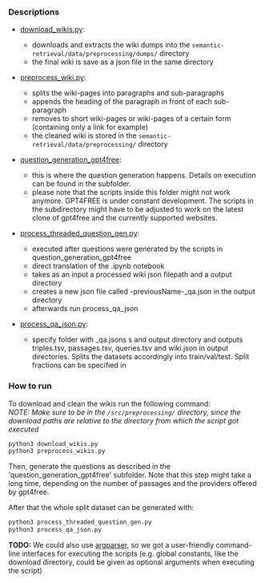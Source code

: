  
### Descriptions

- [download_wikis.py](/src/preprocessing/download_wikis.py):
    - downloads and extracts the wiki dumps into the `semantic-retrieval/data/preprocessing/dumps/` directory
    - the final wiki is save as a json file in the same directory

- [preprocess_wiki.py](/src/preprocessing/preprocess_wiki.py):
    - splits the wiki-pages into paragraphs and sub-paragraphs
    - appends the heading of the paragraph in front of each sub-paragraph
    - removes to short wiki-pages or wiki-pages of a certain form (containing only a link for example)
    - the cleaned wiki is stored in the `semantic-retrieval/data/preprocessing/` directory

<!-- - [generate_questions.py](/src/preprocessing/generate_questions.py):
    - generates a question for each sub-paragraph
    - the question-answer pairs are stored in the `semantic-retrieval/data/fandom-qa/` directory

- [generate_qa_dataset.py](/src/preprocessing/generate_qa_dataset.py):
    - splits the JSON file containing the question-answer pairs into smaller JSON or TSV files (triples, queries, passages, docs), which reduces redundant information and fits the data format required for ColBERT & co. -->

- [question_generation_gpt4free](/src/preprocessing/question_generation_gpt4free):
    - this is where the question generation happens. Details on execution can be found in the subfolder.
    - please note that the scripts inside this folder might not work anymore. GPT4FREE is under constant development. The scripts in the subdirectory might have to be adjusted to work on the latest clone of gpt4free and the currently supported websites.

- [process_threaded_question_gen.py](/src/preprocessing/threaded_question_generation.py):
    - executed after questions were generated by the scripts in question_generation_gpt4free
    - direct translation of the .ipynb notebook
    - takes as an input a processed wiki json filepath and a output directory
    - creates a new json file called -previousName-_qa.json in the output directory
    - afterwards run process_qa_json

- [process_qa_json.py](/src/preprocessing/process_qa_json.py):
    - specify folder with _qa.jsons s and output directory and outputs triples.tsv, passages.tsv, queries.tsv and wiki.json in output directories. Splits the datasets accordingly into train/val/test. Split fractions can be specified in 



### How to run

To download and clean the wikis run the following command: \
*NOTE: Make sure to be in the `/src/preprocessing/` directory, since the download paths are relative to the directory from which the script got executed*
```bash
python3 download_wikis.py
python3 preprocess_wikis.py
```
Then, generate the questions as described in the 'question_generation_gpt4free' subfolder.  Note that this step might take a long time, depending on the number of passages and the providers offered by gpt4free.

After that the whole split dataset can be generated with:
```bash
python3 process_threaded_question_gen.py
python3 process_qa_json.py
```


**TODO:** We could also use [argparser](https://docs.python.org/3/library/argparse.html), so we got a user-friendly command-line interfaces for executing the scripts (e.g. global constants, like the download directory, could be given as optional arguments when executing the script)
